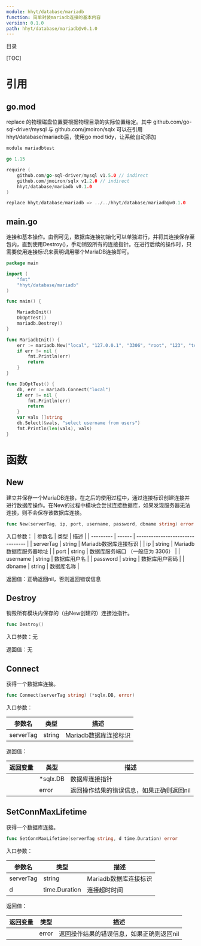 ```yaml
---
module: hhyt/database/mariadb
function: 简单封装mariadb连接的基本内容
version: 0.1.0
path: hhyt/database/mariadb@v0.1.0
---
```


目录

[TOC]



# 引用

## go.mod

replace 的物理磁盘位置要根据物理目录的实际位置给定。其中 github.com/go-sql-driver/mysql 与 github.com/jmoiron/sqlx  可以在引用hhyt/database/mariadb后，使用go mod  tidy，让系统自动添加

```go
module mariadbtest

go 1.15

require (
	github.com/go-sql-driver/mysql v1.5.0 // indirect
	github.com/jmoiron/sqlx v1.2.0 // indirect
	hhyt/database/mariadb v0.1.0
)

replace hhyt/database/mariadb => ../../hhyt/database/mariadb@v0.1.0
```

## main.go

连接和基本操作。由例可见，数据库连接初始化可以单独进行，并将其连接保存至包内，直到使用Destroy()，手动销毁所有的连接指针。在进行后续的操作时，只需要使用连接标识来表明调用哪个MariaDB连接即可。

```go
package main

import (
	"fmt"
	"hhyt/database/mariadb"
)

func main() {

	MariadbInit()
	DbOptTest()
	mariadb.Destroy()
}

func MariadbInit() {
	err := mariadb.New("local", "127.0.0.1", "3306", "root", "123", "tcc")
	if err != nil {
		fmt.Println(err)
		return
	}
}

func DbOptTest() {
	db, err := mariadb.Connect("local")
	if err != nil {
		fmt.Println(err)
		return
	}
	var vals []string
	db.Select(&vals, "select username from users")
	fmt.Println(len(vals), vals)
}

```



# 函数

## New

建立并保存一个MariaDB连接，在之后的使用过程中，通过连接标识创建连接并进行数据库操作。在New的过程中模块会尝试连接数据库，如果发现服务器无法连接，则不会保存该数据库连接。

```go
func New(serverTag, ip, port, username, password, dbname string) error
```

入口参数：
| 参数名    | 类型   | 描述                             |
| --------- | ------ | -------------------------------- |
| serverTag | string | Mariadb数据库连接标识            |
| ip        | string | Mariadb数据库服务器地址          |
| port      | string | 数据库服务端口 （一般应为 3306） |
| username  | string | 数据库用户名                     |
| password  | string | 数据库用户密码                   |
| dbname    | string | 数据库名称                       |

返回值：正确返回nil，否则返回错误信息



## Destroy

销毁所有模块内保存的（由New创建的）连接池指针。

```go
func Destroy()
```

入口参数：无

返回值：无



## Connect

获得一个数据库连接。

```go
func Connect(serverTag string) (*sqlx.DB, error) 
```

入口参数：

| 参数名    | 类型   | 描述                  |
| --------- | ------ | --------------------- |
| serverTag | string | Mariadb数据库连接标识 |

返回值：

| 返回变量 | 类型     | 描述                                      |
| -------- | -------- | ----------------------------------------- |
|          | *sqlx.DB | 数据库连接指针                            |
|          | error    | 返回操作结果的错误信息，如果正确则返回nil |


## SetConnMaxLifetime

获得一个数据库连接。

```go
func SetConnMaxLifetime(serverTag string, d time.Duration) error
```

入口参数：

| 参数名    | 类型   | 描述                  |
| --------- | ------ | --------------------- |
| serverTag | string | Mariadb数据库连接标识 |
| d | time.Duration | 连接超时时间 |

返回值：

| 返回变量 | 类型     | 描述                                      |
| -------- | -------- | ----------------------------------------- |
|          | error    | 返回操作结果的错误信息，如果正确则返回nil |

